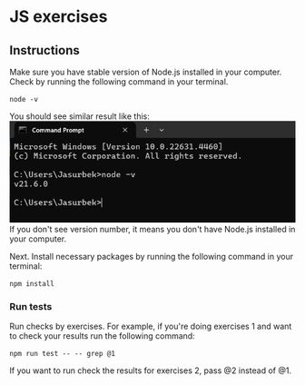 # JS exercises

## Instructions
Make sure you have stable version of Node.js installed in your computer.
Check by running the following command in your terminal.
```shell
node -v
```
You should see similar result like this:
![img.png](img.png)
If you don't see version number, it means you don't have Node.js installed in your computer.

Next. Install necessary packages by running the following command in your terminal:
```shell
npm install
```

### Run tests
Run checks by exercises. For example, if you're doing exercises 1 and want to check your results run the following command:
```shell
npm run test -- -- grep @1
```
If you want to run check the results for exercises 2, pass @2 instead of @1.